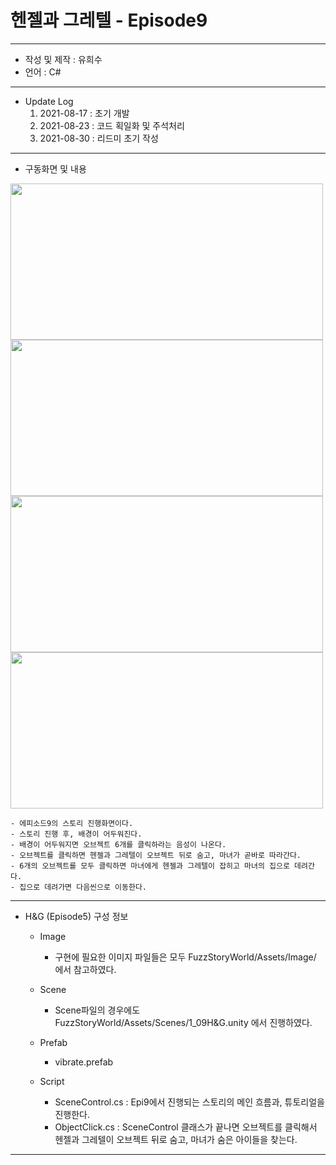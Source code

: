 # 헨젤과 그레텔 - Episode9
***
 - 작성 및 제작 : 유희수
 - 언어 : C#

***
 - Update Log
      1) 2021-08-17 : 초기 개발
      2) 2021-08-23 : 코드 획일화 및 주석처리
      3) 2021-08-30 : 리드미 초기 작성
***
 - 구동화면 및 내용
<img src = "https://user-images.githubusercontent.com/76957700/131277581-0e135ba7-491a-4459-8fcd-81b63da0043b.png" width="500" height="250">
 
<img src = "https://user-images.githubusercontent.com/76957700/131277934-ec31a0b7-931b-4b50-be6f-aadc7d9144e7.png" width="500" height="250">

<img src = "https://user-images.githubusercontent.com/76957700/131278319-84ad3c38-7b5c-44d3-b7a6-d462ce78a5b0.png" width="500" height="250">

<img src = "https://user-images.githubusercontent.com/76957700/131278354-9a58504f-218d-43be-983e-355e9c0b259e.png" width="500" height="250">


    - 에피소드9의 스토리 진행화면이다.
    - 스토리 진행 후, 배경이 어두워진다.
    - 배경이 어두워지면 오브젝트 6개를 클릭하라는 음성이 나온다.
    - 오브젝트를 클릭하면 헨젤과 그레텔이 오브젝트 뒤로 숨고, 마녀가 곧바로 따라간다.
    - 6개의 오브젝트를 모두 클릭하면 마녀에게 헨젤과 그레텔이 잡히고 마녀의 집으로 데려간다. 
    - 집으로 데려가면 다음씬으로 이동한다. 
    
***
- H&G (Episode5) 구성 정보
  - Image
    - 구현에 필요한 이미지 파일들은 모두 FuzzStoryWorld/Assets/Image/ 에서 참고하였다.
  - Scene
    - Scene파일의 경우에도 FuzzStoryWorld/Assets/Scenes/1_09H&G.unity 에서 진행하였다.
  - Prefab
    - vibrate.prefab

  - Script
    - SceneControl.cs : Epi9에서 진행되는 스토리의 메인 흐름과, 튜토리얼을 진행한다.
    - ObjectClick.cs : SceneControl 클래스가 끝나면 오브젝트를 클릭해서 헨젤과 그레텔이 오브젝트 뒤로 숨고, 마녀가 숨은 아이들을 찾는다. 
***

